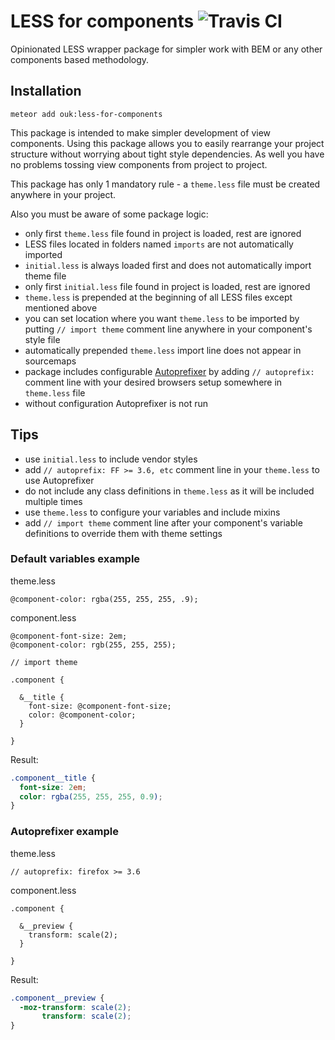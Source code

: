 # LESS for components ![Travis CI](https://travis-ci.org/anrem/meteor-less-for-components.svg)

Opinionated LESS wrapper package for simpler work with BEM or any other components based methodology.


## Installation
```
meteor add ouk:less-for-components
```

This package is intended to make simpler development of view components. Using this package allows you to easily rearrange your project structure without worrying about tight style dependencies. As well you have no problems tossing view components from project to project.

This package has only 1 mandatory rule - a `theme.less` file must be created
anywhere in your project.

Also you must be aware of some package logic:
- only first `theme.less` file found in project is loaded, rest are ignored
- LESS files located in folders named `imports` are not automatically imported
- `initial.less` is always loaded first and does not automatically import theme file
- only first `initial.less` file found in project is loaded, rest are ignored
- `theme.less` is prepended at the beginning of all LESS files except mentioned above
- you can set location where you want `theme.less` to be imported by putting `// import theme` comment line anywhere in your component's style file
- automatically prepended `theme.less` import line does not appear in sourcemaps
- package includes configurable [Autoprefixer](https://github.com/postcss/autoprefixer-core) by adding `// autoprefix: ` comment line with your desired browsers setup somewhere in `theme.less` file
- without configuration Autoprefixer is not run


## Tips
- use `initial.less` to include vendor styles
- add `// autoprefix: FF >= 3.6, etc` comment line in your `theme.less` to use Autoprefixer
- do not include any class definitions in `theme.less` as it will be included multiple times
- use `theme.less` to configure your variables and include mixins
- add `// import theme` comment line after your component's variable definitions to override them with theme settings


### Default variables example

theme.less
```less
@component-color: rgba(255, 255, 255, .9);
```
component.less
```less
@component-font-size: 2em;
@component-color: rgb(255, 255, 255);

// import theme

.component {

  &__title {
    font-size: @component-font-size;
    color: @component-color;
  }

}
```

Result:
```css
.component__title {
  font-size: 2em;
  color: rgba(255, 255, 255, 0.9);
}
```


### Autoprefixer example

theme.less
```less
// autoprefix: firefox >= 3.6
```
component.less
```less
.component {

  &__preview {
    transform: scale(2);
  }

}
```

Result:
```css
.component__preview {
  -moz-transform: scale(2);
       transform: scale(2);
}
```
